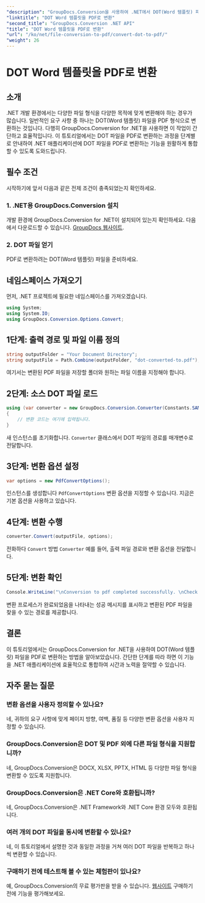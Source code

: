 ```yaml
---
"description": "GroupDocs.Conversion을 사용하여 .NET에서 DOT(Word 템플릿) 파일을 PDF로 손쉽게 변환하는 방법을 알아보고, 이를 통해 애플리케이션에 원활하게 통합하세요."
"linktitle": "DOT Word 템플릿을 PDF로 변환"
"second_title": "GroupDocs.Conversion .NET API"
"title": "DOT Word 템플릿을 PDF로 변환"
"url": "/ko/net/file-conversion-to-pdf/convert-dot-to-pdf/"
"weight": 26
---
```


# DOT Word 템플릿을 PDF로 변환

## 소개
.NET 개발 환경에서는 다양한 파일 형식을 다양한 목적에 맞게 변환해야 하는 경우가 많습니다. 일반적인 요구 사항 중 하나는 DOT(Word 템플릿) 파일을 PDF 형식으로 변환하는 것입니다. 다행히 GroupDocs.Conversion for .NET을 사용하면 이 작업이 간단하고 효율적입니다. 이 튜토리얼에서는 DOT 파일을 PDF로 변환하는 과정을 단계별로 안내하여 .NET 애플리케이션에 DOT 파일을 PDF로 변환하는 기능을 원활하게 통합할 수 있도록 도와드립니다.
## 필수 조건
시작하기에 앞서 다음과 같은 전제 조건이 충족되었는지 확인하세요.
### 1. .NET용 GroupDocs.Conversion 설치
개발 환경에 GroupDocs.Conversion for .NET이 설치되어 있는지 확인하세요. 다음에서 다운로드할 수 있습니다. [GroupDocs 웹사이트](https://releases.groupdocs.com/conversion/net/).
### 2. DOT 파일 얻기
PDF로 변환하려는 DOT(Word 템플릿) 파일을 준비하세요.

## 네임스페이스 가져오기
먼저, .NET 프로젝트에 필요한 네임스페이스를 가져오겠습니다.
```csharp
using System;
using System.IO;
using GroupDocs.Conversion.Options.Convert;
```
## 1단계: 출력 경로 및 파일 이름 정의
```csharp
string outputFolder = "Your Document Directory";
string outputFile = Path.Combine(outputFolder, "dot-converted-to.pdf");
```
여기서는 변환된 PDF 파일을 저장할 폴더와 원하는 파일 이름을 지정해야 합니다.
## 2단계: 소스 DOT 파일 로드
```csharp
using (var converter = new GroupDocs.Conversion.Converter(Constants.SAMPLE_DOT))
{
    // 변환 코드는 여기에 입력됩니다.
}
```
새 인스턴스를 초기화합니다. `Converter` 클래스에서 DOT 파일의 경로를 매개변수로 전달합니다.
## 3단계: 변환 옵션 설정
```csharp
var options = new PdfConvertOptions();
```
인스턴스를 생성합니다 `PdfConvertOptions` 변환 옵션을 지정할 수 있습니다. 지금은 기본 옵션을 사용하고 있습니다.
## 4단계: 변환 수행
```csharp
converter.Convert(outputFile, options);
```
전화하다 `Convert` 방법 `Converter` 예를 들어, 출력 파일 경로와 변환 옵션을 전달합니다.
## 5단계: 변환 확인
```csharp
Console.WriteLine("\nConversion to pdf completed successfully. \nCheck output in {0}", outputFolder);
```
변환 프로세스가 완료되었음을 나타내는 성공 메시지를 표시하고 변환된 PDF 파일을 찾을 수 있는 경로를 제공합니다.

## 결론
이 튜토리얼에서는 GroupDocs.Conversion for .NET을 사용하여 DOT(Word 템플릿) 파일을 PDF로 변환하는 방법을 알아보았습니다. 간단한 단계를 따라 하면 이 기능을 .NET 애플리케이션에 효율적으로 통합하여 시간과 노력을 절약할 수 있습니다.
## 자주 묻는 질문
### 변환 옵션을 사용자 정의할 수 있나요?
네, 귀하의 요구 사항에 맞게 페이지 방향, 여백, 품질 등 다양한 변환 옵션을 사용자 지정할 수 있습니다.
### GroupDocs.Conversion은 DOT 및 PDF 외에 다른 파일 형식을 지원합니까?
네, GroupDocs.Conversion은 DOCX, XLSX, PPTX, HTML 등 다양한 파일 형식을 변환할 수 있도록 지원합니다.
### GroupDocs.Conversion은 .NET Core와 호환됩니까?
네, GroupDocs.Conversion은 .NET Framework와 .NET Core 환경 모두와 호환됩니다.
### 여러 개의 DOT 파일을 동시에 변환할 수 있나요?
네, 이 튜토리얼에서 설명한 것과 동일한 과정을 거쳐 여러 DOT 파일을 반복하고 하나씩 변환할 수 있습니다.
### 구매하기 전에 테스트해 볼 수 있는 체험판이 있나요?
예, GroupDocs.Conversion의 무료 평가판을 받을 수 있습니다. [웹사이트](https://releases.groupdocs.com/) 구매하기 전에 기능을 평가해보세요.